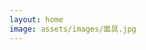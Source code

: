 ```yaml
---
layout: home
image: assets/images/面具.jpg
---
```

<style>
.intro-title {
    display: -webkit-box;
    
}
</style>
